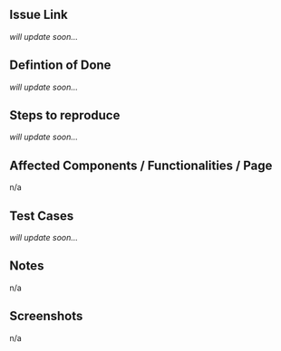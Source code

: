 ## Issue Link
_will update soon..._


## Defintion of Done
_will update soon..._

## Steps to reproduce
_will update soon..._


## Affected Components / Functionalities / Page
n/a

## Test Cases
_will update soon..._

## Notes
n/a

## Screenshots
n/a


